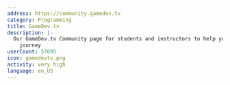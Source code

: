 ```yaml
---
address: https://community.gamedev.tv
category: Programming
title: GameDev.tv
description: |-
  Our GameDev.tv Community page for students and instructors to help you on your GameDev
    journey
userCount: 57695
icon: gamedevtv.png
activity: very high
language: en_US
---
```


